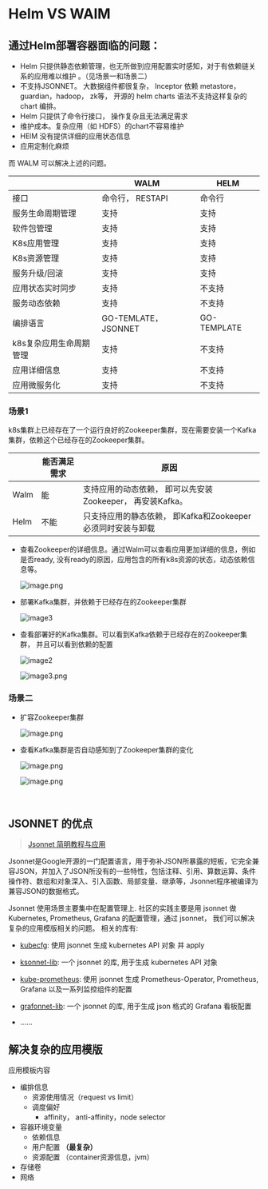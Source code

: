 # Helm VS WAlM

## 通过Helm部署容器面临的问题：

- Helm 只提供静态依赖管理，也无所做到应用配置实时感知，对于有依赖链关系的应用难以维护 。（见场景一和场景二）
- 不支持JSONNET。 大数据组件都很复杂， Inceptor 依赖 metastore， guardian，hadoop， zk等， 开源的 helm charts 语法不支持这样复杂的 chart 编排。
- Helm 只提供了命令行接口， 操作复杂且无法满足需求
- 维护成本。复杂应用（如 HDFS）的chart不容易维护
- HElM 没有提供详细的应用状态信息
- 应用定制化麻烦

而 WALM 可以解决上述的问题。

|                         | WALM                | HELM        |
| ----------------------- | ------------------- | ----------- |
| 接口                    | 命令行， RESTAPI    | 命令行      |
| 服务生命周期管理        | 支持                | 支持        |
| 软件包管理              | 支持                | 支持        |
| K8s应用管理             | 支持                | 支持        |
| K8s资源管理             | 支持                | 支持        |
| 服务升级/回滚           | 支持                | 支持        |
| 应用状态实时同步        | 支持                | 不支持      |
| 服务动态依赖            | 支持                | 不支持      |
| 编排语言                | GO-TEMLATE，JSONNET | GO-TEMPLATE |
| k8s复杂应用生命周期管理 | 支持                | 不支持      |
| 应用详细信息            | 支持                | 不支持      |
| 应用微服务化            | 支持                | 不支持      |

### 场景1

k8s集群上已经存在了一个运行良好的Zookeeper集群，现在需要安装一个Kafka集群，依赖这个已经存在的Zookeeper集群。

|      | 能否满足需求 | 原因                                                        |
| ---- | ------------ | ----------------------------------------------------------- |
| Walm | 能           | 支持应用的动态依赖， 即可以先安装Zookeeper， 再安装Kafka。  |
| Helm | 不能         | 只支持应用的静态依赖， 即Kafka和Zookeeper必须同时安装与卸载 |

- 查看Zookeeper的详细信息。通过Walm可以查看应用更加详细的信息，例如是否ready, 没有ready的原因，应用包含的所有k8s资源的状态，动态依赖信息等。

  ![image.png](https://i.loli.net/2020/09/14/d6a1I4cCAUxsJlF.png)

- 部署Kafka集群，并依赖于已经存在的Zookeeper集群

  ![image3](https://i.loli.net/2020/09/14/kdMOi4NXgvsSou2.png)

  

- 查看部署好的Kafka集群。可以看到Kafka依赖于已经存在的Zookeeper集群， 并且可以看到依赖的配置

  ![image2](https://i.loli.net/2020/09/14/UOLnc9bqGzgN83J.png)

  ![image3.png](https://i.loli.net/2020/09/14/4WpUy1YRPFCrGds.png)

  

### 场景二

- 扩容Zookeeper集群

  ![image.png](https://i.loli.net/2020/09/14/OzXnA6TaYGRKodm.png)

- 查看Kafka集群是否自动感知到了Zookeeper集群的变化

  ![image.png](https://i.loli.net/2020/09/14/4o6KgEsJxAeidCH.png)

  ![image.png](https://i.loli.net/2020/09/14/w7TPqupHxRigK9h.png)

  ​              

## JSONNET 的优点

> [Jsonnet 简明教程与应用](https://aleiwu.com/post/jsonnet-grafana/)

Jsonnet是Google开源的一门配置语言，用于弥补JSON所暴露的短板，它完全兼容JSON，并加入了JSON所没有的一些特性，包括注释、引用、算数运算、条件操作符、数组和对象深入、引入函数、局部变量、继承等，Jsonnet程序被编译为兼容JSON的数据格式。

Jsonnet 使用场景主要集中在配置管理上. 社区的实践主要是用 jsonnet 做 Kubernetes, Prometheus, Grafana 的配置管理，通过 jsonnet， 我们可以解决复杂的应用模版相关的问题。 相关的库有:

- [kubecfg](https://github.com/bitnami/kubecfg): 使用 jsonnet 生成 kubernetes API 对象 并 apply
- [ksonnet-lib](https://github.com/ksonnet/ksonnet-lib): 一个 jsonnet 的库, 用于生成 kubernetes API 对象
- [kube-prometheus](https://github.com/coreos/prometheus-operator/tree/master/contrib/kube-prometheus): 使用 jsonnet 生成 Prometheus-Operator, Prometheus, Grafana 以及一系列监控组件的配置
- [grafonnet-lib](https://github.com/grafana/grafonnet-lib/tree/master/grafonnet): 一个 jsonnet 的库, 用于生成 json 格式的 Grafana 看板配置

- ......

## 解决复杂的应用模版

应用模板内容
- 编排信息
  - 资源使用情况（request vs limit）
  - 调度偏好
    - affinity， anti-affinity，node selector
- 容器环境变量
  - 依赖信息
  - 用户配置 **（最复杂）**
  - 资源配置 （container资源信息，jvm）
- 存储卷
- 网络